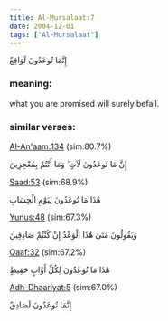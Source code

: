 ```yaml
---
title: Al-Mursalaat:7
date: 2004-12-01
tags: ["Al-Mursalaat"]
---
```

إِنَّمَا تُوعَدُونَ لَوَاقِعٌ
### meaning: 
what you are promised will surely befall.
### similar verses: 

[Al-An'aam:134](/6/134) (sim:80.7%)

إِنَّ مَا تُوعَدُونَ لَآتٍ ۖ وَمَا أَنْتُمْ بِمُعْجِزِينَ

[Saad:53](/38/53) (sim:68.9%)

هَٰذَا مَا تُوعَدُونَ لِيَوْمِ الْحِسَابِ

[Yunus:48](/10/48) (sim:67.3%)

وَيَقُولُونَ مَتَىٰ هَٰذَا الْوَعْدُ إِنْ كُنْتُمْ صَادِقِينَ

[Qaaf:32](/50/32) (sim:67.2%)

هَٰذَا مَا تُوعَدُونَ لِكُلِّ أَوَّابٍ حَفِيظٍ

[Adh-Dhaariyat:5](/51/5) (sim:67.0%)

إِنَّمَا تُوعَدُونَ لَصَادِقٌ

